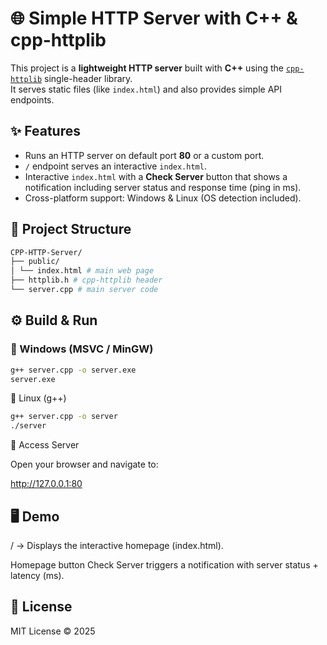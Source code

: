 # 🌐 Simple HTTP Server with C++ & cpp-httplib  

This project is a **lightweight HTTP server** built with **C++** using the [`cpp-httplib`](https://github.com/yhirose/cpp-httplib) single-header library.  
It serves static files (like `index.html`) and also provides simple API endpoints.  

## ✨ Features
- Runs an HTTP server on default port **80** or a custom port.  
- `/` endpoint serves an interactive `index.html`.  
- Interactive `index.html` with a **Check Server** button that shows a notification including server status and response time (ping in ms).  
- Cross-platform support: Windows & Linux (OS detection included).  

## 📂 Project Structure
```bash
CPP-HTTP-Server/
├── public/
│ └── index.html # main web page
├── httplib.h # cpp-httplib header
└── server.cpp # main server code
```
## ⚙️ Build & Run  

### 🔹 Windows (MSVC / MinGW)
```bash
g++ server.cpp -o server.exe
server.exe
```
🔹 Linux (g++)
```bash
g++ server.cpp -o server
./server
```

🔹 Access Server

Open your browser and navigate to:

http://127.0.0.1:80

## 🖥️ Demo

/ → Displays the interactive homepage (index.html).

Homepage button Check Server triggers a notification with server status + latency (ms).

## 📜 License

MIT License © 2025
